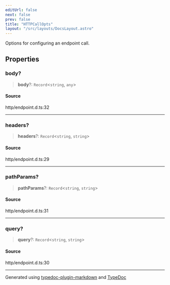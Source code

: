 ```yaml
---
editUrl: false
next: false
prev: false
title: "HTTPCallOpts"
layout: "/src/layouts/DocsLayout.astro"
---
```


Options for configuring an endpoint call.

## Properties

### body?

> **body**?: `Record`\<`string`, `any`\>

#### Source

http/endpoint.d.ts:32

***

### headers?

> **headers**?: `Record`\<`string`, `string`\>

#### Source

http/endpoint.d.ts:29

***

### pathParams?

> **pathParams**?: `Record`\<`string`, `string`\>

#### Source

http/endpoint.d.ts:31

***

### query?

> **query**?: `Record`\<`string`, `string`\>

#### Source

http/endpoint.d.ts:30

***

Generated using [typedoc-plugin-markdown](https://www.npmjs.com/package/typedoc-plugin-markdown) and [TypeDoc](https://typedoc.org/)
